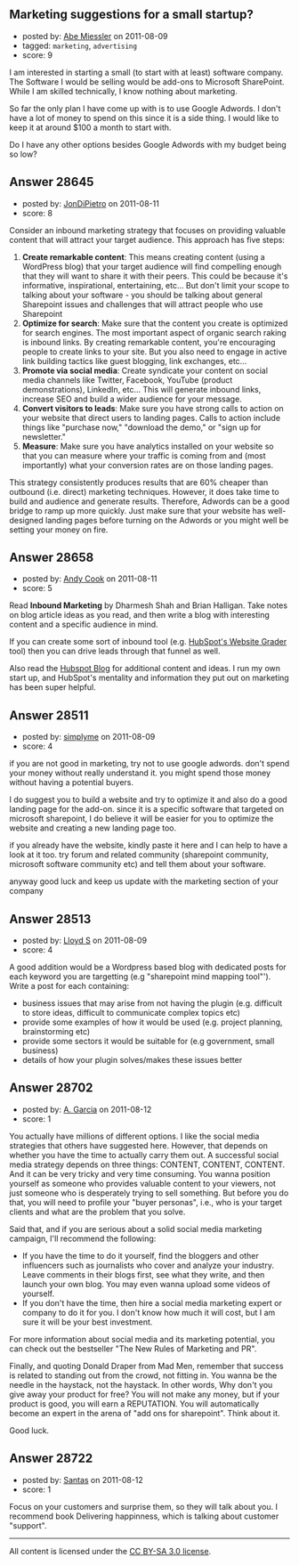 ## Marketing suggestions for a small startup?

- posted by: [Abe Miessler](https://stackexchange.com/users/-1/4318-abe-miessler) on 2011-08-09
- tagged: `marketing`, `advertising`
- score: 9

I am interested in starting a small (to start with at least) software company.  The Software I would be selling would be add-ons to Microsoft SharePoint.  While I am skilled technically, I know nothing about marketing.  

So far the only plan I have come up with is to use Google Adwords.  I don't have a lot of money to spend on this since it is a side thing.  I would like to keep it at around $100 a month to start with.

Do I have any other options besides Google Adwords with my budget being so low?


## Answer 28645

- posted by: [JonDiPietro](https://stackexchange.com/users/-1/11642-jondipietro) on 2011-08-11
- score: 8

Consider an inbound marketing strategy that focuses on providing valuable content that will attract your target audience. This approach has five steps:

 1. **Create remarkable content**: This means creating content (using a WordPress blog) that your target audience will find compelling enough that they will want to share it with their peers. This could be because it's informative, inspirational, entertaining, etc... But don't limit your scope to talking about your software - you should be talking about general Sharepoint issues and challenges that will attract people who use Sharepoint
 2. **Optimize for search**: Make sure that the content you create is optimized for search engines. The most important aspect of organic search raking is inbound links. By creating remarkable content, you're encouraging people to create links to your site. But you also need to engage in active link building tactics like guest blogging, link exchanges, etc...
 3. **Promote via social media**: Create syndicate your content on social media channels like Twitter, Facebook, YouTube (product demonstrations), LinkedIn, etc... This will generate inbound links, increase SEO and build a wider audience for your message.
 4. **Convert visitors to leads**: Make sure you have strong calls to action on your website that direct users to landing pages. Calls to action include things like "purchase now," "download the demo," or "sign up for newsletter." 
 5. **Measure**: Make sure you have analytics installed on your website so that you can measure where your traffic is coming from and (most importantly) what your conversion rates are on those landing pages.

This strategy consistently produces results that are 60% cheaper than outbound (i.e. direct) marketing techniques. However, it does take time to build and audience and generate results. Therefore, Adwords can be a good bridge to ramp up more quickly. Just make sure that your website has well-designed landing pages before turning on the Adwords or you might well be setting your money on fire.




## Answer 28658

- posted by: [Andy Cook](https://stackexchange.com/users/-1/6493-andy-cook) on 2011-08-11
- score: 5

<p>Read <strong>Inbound Marketing</strong> by Dharmesh Shah and Brian Halligan. Take notes on blog article ideas as you read, and then write a blog with interesting content and a specific audience in mind.</p>

<p>If you can create some sort of inbound tool (e.g. <a href="http://websitegrader.com/" rel="nofollow">HubSpot's Website Grader</a> tool) then you can drive leads through that funnel as well.</p>

<p>Also read the <a href="http://blog.hubspot.com" rel="nofollow">Hubspot Blog</a> for additional content and ideas. I run my own start up, and HubSpot's mentality and information they put out on marketing has been super helpful.</p>



## Answer 28511

- posted by: [simplyme](https://stackexchange.com/users/-1/11458-simplyme) on 2011-08-09
- score: 4

if you are not good in marketing, try not to use google adwords. don't spend your money without really understand it. you might spend those money without having a potential buyers.

I do suggest you to build a website and try to optimize it and also do a good landing page for the add-on. since it is a specific software that targeted on microsoft sharepoint, I do believe it will be easier for you to optimize the website and creating a new landing page too.

if you already have the website, kindly paste it here and I can help to have a look at it too.
try forum and related community (sharepoint community, microsoft software community etc) and tell them about your software.

anyway good luck and keep us update with the marketing section of your company


## Answer 28513

- posted by: [Lloyd S](https://stackexchange.com/users/-1/12549-lloyd-s) on 2011-08-09
- score: 4

A good addition would be a Wordpress based blog with dedicated posts for each keyword you are targetting (e.g "sharepoint mind mapping tool"'). Write a post for each containing:

- business issues that may arise from not having the plugin (e.g. difficult to store ideas, difficult to communicate complex topics etc)
- provide some examples of how it would be used (e.g. project planning, brainstorming etc)
- provide some sectors it would be suitable for (e.g government, small business)
- details of how your plugin solves/makes these issues better




## Answer 28702

- posted by: [A. Garcia](https://stackexchange.com/users/-1/1659-a-garcia) on 2011-08-12
- score: 1

You actually have millions of different options. 
I like the social media strategies that others have suggested here. However, that depends on whether you have the time to actually carry them out. A successful social media strategy depends on three things: CONTENT, CONTENT, CONTENT. And it can be very tricky and very time consuming. You wanna position yourself as someone who provides valuable content to your viewers, not just someone who is desperately trying to sell something. But before you do that, you will need to profile your "buyer personas", i.e., who is your target clients and what are the problem that you solve. 

Said that, and if you are serious about a solid social media marketing campaign, I'll recommend the following:

 - If you have the time to do it yourself, find the bloggers and other influencers such as journalists who cover and analyze your industry. Leave comments in their blogs first, see what they write, and then launch your own blog. You may even wanna upload some videos of yourself. 
 - If you don't have the time, then hire a social media marketing expert or company to do it for you. I don't know how much it will cost, but I am sure it will be your best investment. 

For more information about social media and its marketing potential, you can check out the bestseller "The New Rules of Marketing and PR". 

Finally, and quoting Donald Draper from Mad Men, remember that success is related to standing out from the crowd, not fitting in. You wanna be the needle in the haystack, not the haystack. In other words, Why don't you give away your product for free? You will not make any money, but if your product is good, you will earn a REPUTATION. You will automatically become an expert in the arena of "add ons for sharepoint". Think about it. 

Good luck.






## Answer 28722

- posted by: [Santas](https://stackexchange.com/users/-1/10132-santas) on 2011-08-12
- score: 1

Focus on your customers and surprise them, so they will talk about you. I recommend book Delivering happinness, which is talking about customer "support".



---

All content is licensed under the [CC BY-SA 3.0 license](https://creativecommons.org/licenses/by-sa/3.0/).
